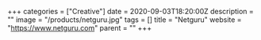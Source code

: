 +++
categories = ["Creative"]
date = 2020-09-03T18:20:00Z
description = ""
image = "/products/netguru.jpg"
tags = []
title = "Netguru"
website = "https://www.netguru.com"
parent = ""
+++
